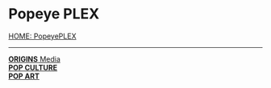 # **Popeye PLEX**

[HOME: PopeyePLEX](https://github.com/Interactimation/popeye/wiki/HOME:-PopeyePLEX)

----

[**ORIGINS** Media](https://github.com/Interactimation/popeye/wiki/ORIGINS-(Media))  
[**POP CULTURE**](https://github.com/Interactimation/popeye/wiki/POP-CULTURE)  
[**POP ART**](https://github.com/Interactimation/popeye/wiki/POP-ART)  
 
